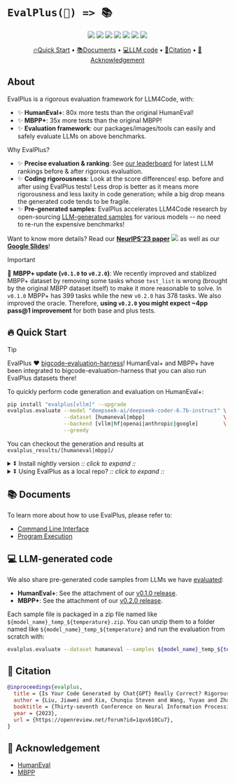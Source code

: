 # `EvalPlus(📖) => 📚`

<p align="center">
    <a href="https://evalplus.github.io/leaderboard.html"><img src="https://img.shields.io/badge/%F0%9F%8F%86-leaderboard-8A2BE2"></a>
    <a href="https://openreview.net/forum?id=1qvx610Cu7"><img src="https://img.shields.io/badge/Paper-NeurIPS'23-a55fed.svg"></a>
    <a href="https://huggingface.co/evalplus/"><img src="https://img.shields.io/badge/🤗%20Hugging%20Face-evalplus-%23ff8811.svg"></a>
    <a href="https://pypi.org/project/evalplus/"><img src="https://img.shields.io/pypi/v/evalplus?color=g"></a>
    <a href="https://pepy.tech/project/evalplus"><img src="https://static.pepy.tech/badge/evalplus"></a>
    <a href="https://hub.docker.com/r/ganler/evalplus" title="Docker"><img src="https://img.shields.io/docker/image-size/ganler/evalplus"></a>
    <a href="https://github.com/evalplus/evalplus/blob/master/LICENSE"><img src="https://img.shields.io/pypi/l/evalplus"></a>
</p>

<p align="center">
    <a href="#-quick-start">🔥Quick Start</a> •
    <a href="#-documents">📚Documents</a> •
    <a href="#-llm-generated-code">💻LLM code</a> •
    <a href="#-citation">📜Citation</a> •
    <a href="#-acknowledgement">🙏Acknowledgement</a>
</p>

## About

EvalPlus is a rigorous evaluation framework for LLM4Code, with:

- ✨ **HumanEval+**: 80x more tests than the original HumanEval!
- ✨ **MBPP+**: 35x more tests than the original MBPP!
- ✨ **Evaluation framework**: our packages/images/tools can easily and safely evaluate LLMs on above benchmarks.

Why EvalPlus?

- ✨ **Precise evaluation & ranking**: See [our leaderboard](https://evalplus.github.io/leaderboard.html) for latest LLM rankings before & after rigorous evaluation.
- ✨ **Coding rigorousness**: Look at the score differences! esp. before and after using EvalPlus tests! Less drop is better as it means more rigorousness and less laxity in code generation; while a big drop means the generated code tends to be fragile.
- ✨ **Pre-generated samples**: EvalPlus accelerates LLM4Code research by open-sourcing [LLM-generated samples](#-LLM-generated-code) for various models -- no need to re-run the expensive benchmarks!

Want to know more details? Read our [**NeurIPS'23 paper**](https://openreview.net/forum?id=1qvx610Cu7) [![](https://img.shields.io/badge/Paper-NeurIPS'23-a55fed.svg)](https://openreview.net/forum?id=1qvx610Cu7) as well as our [**Google Slides**](https://docs.google.com/presentation/d/1eTxzUQG9uHaU13BGhrqm4wH5NmMZiM3nI0ezKlODxKs)!

> [!Important]
>
> 🚧 **MBPP+ update (`v0.1.0` to `v0.2.0`)**:
> We recently improved and stablized MBPP+ dataset by removing some tasks whose `test_list` is wrong (brought by the original MBPP dataset itself) to make it more reasonable to solve.
> In `v0.1.0` MBPP+ has 399 tasks while the new `v0.2.0` has 378 tasks.
> We also improved the oracle. Therefore, **using `v0.2.0` you might expect ~4pp pass@1 improvement** for both base and plus tests.

## 🔥 Quick Start

> [!Tip]
>
> EvalPlus ❤️ [bigcode-evaluation-harness](https://github.com/bigcode-project/bigcode-evaluation-harness)!
> HumanEval+ and MBPP+ have been integrated to bigcode-evaluation-harness that you can also run EvalPlus datasets there!

To quickly perform code generation and evaluation on HumanEval+:

```bash
pip install "evalplus[vllm]" --upgrade
evalplus.evaluate --model "deepseek-ai/deepseek-coder-6.7b-instruct" \
                  --dataset [humaneval|mbpp]                         \
                  --backend [vllm|hf|openai|anthropic|google]        \
                  --greedy
```

You can checkout the generation and results at `evalplus_results/[humaneval|mbpp]/`

<details><summary>⏬ Install nightly version <i>:: click to expand ::</i></summary>
<div>

```bash
pip install "git+https://github.com/evalplus/evalplus.git" --upgrade

pip install --upgrade "git+https://github.com/evalplus/evalplus.git"                     # without vLLM
pip install --upgrade "evalplus[vllm] @ git+https://github.com/evalplus/evalplus@master" # with vLLM
```

</div>
</details>

<details><summary>⏬ Using EvalPlus as a local repo? <i>:: click to expand ::</i></summary>
<div>

```bash
git clone https://github.com/evalplus/evalplus.git
cd evalplus
export PYTHONPATH=$PYTHONPATH:$(pwd)
pip install -r requirements.txt
```

</div>
</details>

## 📚 Documents

To learn more about how to use EvalPlus, please refer to:

- [Command Line Interface](./docs/cli.md)
- [Program Execution](./docs/execution.md)

## 💻 LLM-generated code

We also share pre-generated code samples from LLMs we have [evaluated](https://evalplus.github.io/leaderboard.html):

- **HumanEval+**: See the attachment of our [v0.1.0 release](https://github.com/evalplus/evalplus/releases/tag/v0.1.0).
- **MBPP+**: See the attachment of our [v0.2.0 release](https://github.com/evalplus/evalplus/releases/tag/v0.2.0).

Each sample file is packaged in a zip file named like `${model_name}_temp_${temperature}.zip`.
You can unzip them to a folder named like `${model_name}_temp_${temperature}` and run the evaluation from scratch with:

```bash
evalplus.evaluate --dataset humaneval --samples ${model_name}_temp_${temperature}
```

## 📜 Citation

```bibtex
@inproceedings{evalplus,
  title = {Is Your Code Generated by Chat{GPT} Really Correct? Rigorous Evaluation of Large Language Models for Code Generation},
  author = {Liu, Jiawei and Xia, Chunqiu Steven and Wang, Yuyao and Zhang, Lingming},
  booktitle = {Thirty-seventh Conference on Neural Information Processing Systems},
  year = {2023},
  url = {https://openreview.net/forum?id=1qvx610Cu7},
}
```

## 🙏 Acknowledgement

- [HumanEval](https://github.com/openai/human-eval)
- [MBPP](https://github.com/google-research/google-research/tree/master/mbpp)
